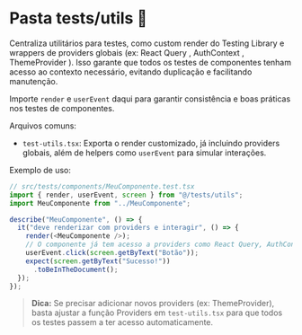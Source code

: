 # Pasta tests/utils 🧪

Centraliza utilitários para testes, como custom render do Testing Library e wrappers de providers globais (ex: React Query , AuthContext , ThemeProvider ). Isso garante que todos os testes de componentes tenham acesso ao contexto necessário, evitando duplicação e facilitando manutenção.

Importe `render` e `userEvent` daqui para garantir consistência e boas práticas nos testes de componentes.

Arquivos comuns:

- `test-utils.tsx`: Exporta o render customizado, já incluindo providers globais, além de helpers como `userEvent` para simular interações.

Exemplo de uso:

```ts
// src/tests/components/MeuComponente.test.tsx
import { render, userEvent, screen } from "@/tests/utils";
import MeuComponente from "../MeuComponente";

describe("MeuComponente", () => {
  it("deve renderizar com providers e interagir", () => {
    render(<MeuComponente />);
    // O componente já tem acesso a providers como React Query, AuthContext, etc.
    userEvent.click(screen.getByText("Botão"));
    expect(screen.getByText("Sucesso!"))
      .toBeInTheDocument();
  });
});
```

> **Dica:** Se precisar adicionar novos providers (ex: ThemeProvider), basta ajustar a função Providers em `test-utils.tsx` para que todos os testes passem a ter acesso automaticamente.
